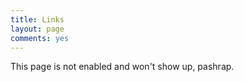 ```yaml
---
title: Links
layout: page
comments: yes
---
```


This page is not enabled and won't show up, pashrap.
